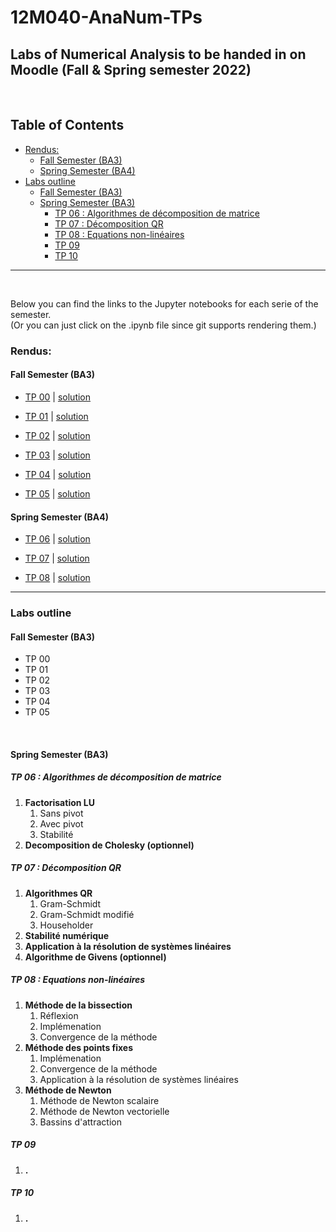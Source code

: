 # 12M040-AnaNum-TPs


## Labs of Numerical Analysis to be handed in on Moodle (Fall & Spring semester 2022)


<br />


## Table of Contents


<!-- vim-markdown-toc GFM -->

* [Rendus:](#rendus)
    * [Fall Semester (BA3)](#fall-semester-ba3)
    * [Spring Semester (BA4)](#spring-semester-ba4)
* [Labs outline](#labs-outline)
    * [Fall Semester (BA3)](#fall-semester-ba3-1)
    * [Spring Semester (BA3)](#spring-semester-ba3)
        * [TP 06 : Algorithmes de décomposition de matrice](#tp-06--algorithmes-de-décomposition-de-matrice)
        * [TP 07 : Décomposition QR](#tp-07--décomposition-qr)
        * [TP 08 : Equations non-linéaires](#tp-08--equations-non-linéaires)
        * [TP 09](#tp-09)
        * [TP 10](#tp-10)

<!-- vim-markdown-toc -->

---


<br />


Below you can find the links to the Jupyter notebooks for each serie of the semester.  
(Or you can just click on the .ipynb file since git supports rendering them.)


### Rendus:

#### Fall Semester (BA3)
- [TP 00](https://nbviewer.org/github/David-Kyrat/12M040-AnaNum-TPs/blob/master/TP00.ipynb)  |  [solution](https://nbviewer.org/github/David-Kyrat/12M040-AnaNum-TPs/blob/master/solutions/tp0_solutions.ipynb)

- [TP 01](https://nbviewer.org/github/David-Kyrat/12M040-AnaNum-TPs/blob/master/TP01.ipynb)  |  [solution](https://nbviewer.org/github/David-Kyrat/12M040-AnaNum-TPs/blob/master/solutions/tp1_solutions.ipynb)


- [TP 02](https://nbviewer.org/github/David-Kyrat/12M040-AnaNum-TPs/blob/master/TP02.ipynb)  |  [solution](https://nbviewer.org/github/David-Kyrat/12M040-AnaNum-TPs/blob/master/solutions/tp2_solutions.ipynb)


- [TP 03](https://nbviewer.org/github/David-Kyrat/12M040-AnaNum-TPs/blob/master/TP03.ipynb)  |  [solution](https://nbviewer.org/github/David-Kyrat/12M040-AnaNum-TPs/blob/master/solutions/tp3_solutions.ipynb)


- [TP 04](https://nbviewer.org/github/David-Kyrat/12M040-AnaNum-TPs/blob/master/TP04.ipynb)  |  [solution](https://nbviewer.org/github/David-Kyrat/12M040-AnaNum-TPs/blob/master/solutions/tp4_solutions.ipynb)


- [TP 05](https://nbviewer.org/github/David-Kyrat/12M040-AnaNum-TPs/blob/master/TP05.ipynb)  |  [solution](https://nbviewer.org/github/David-Kyrat/12M040-AnaNum-TPs/blob/master/solutions/tp5_solutions.ipynb)



#### Spring Semester (BA4)
- [TP 06](https://nbviewer.org/github/David-Kyrat/12M040-AnaNum-TPs/blob/master/TP06.ipynb)  |  [solution](https://nbviewer.org/github/David-Kyrat/12M040-AnaNum-TPs/blob/master/solutions/tp6_solutions.ipynb)


- [TP 07](https://nbviewer.org/github/David-Kyrat/12M040-AnaNum-TPs/blob/master/TP07.ipynb)  |  [solution](https://nbviewer.org/github/David-Kyrat/12M040-AnaNum-TPs/blob/master/solutions/tp7_solutions.ipynb)


- [TP 08](https://nbviewer.org/github/David-Kyrat/12M040-AnaNum-TPs/blob/master/TP08.ipynb)  |  [solution](https://nbviewer.org/github/David-Kyrat/12M040-AnaNum-TPs/blob/master/solutions/tp8_solutions.ipynb)


---


### Labs outline


#### Fall Semester (BA3)

- TP 00
- TP 01
- TP 02
- TP 03
- TP 04
- TP 05


<br />


#### Spring Semester (BA3)


##### TP 06 : Algorithmes de décomposition de matrice


1. **Factorisation LU**  
    1. Sans pivot
    2. Avec pivot
    3. Stabilité
2. **Decomposition de Cholesky (optionnel)**



##### TP 07 : Décomposition QR


1. **Algorithmes QR**  
    1. Gram-Schmidt 
    2. Gram-Schmidt modifié
    3. Householder
2. **Stabilité numérique** 
3. **Application à la résolution de systèmes linéaires** 
4. **Algorithme de Givens (optionnel)**


##### TP 08 : Equations non-linéaires


1. **Méthode de la bissection** 
    1. Réflexion
    2. Implémenation
    3. Convergence de la méthode
2. **Méthode des points fixes**
    1. Implémenation
    2. Convergence de la méthode
    3. Application à la résolution de systèmes linéaires
3. **Méthode de Newton** 
    1. Méthode de Newton scalaire
    2. Méthode de Newton vectorielle
    3. Bassins d'attraction



##### TP 09 


1. **.** 


##### TP 10 


1. **.** 
